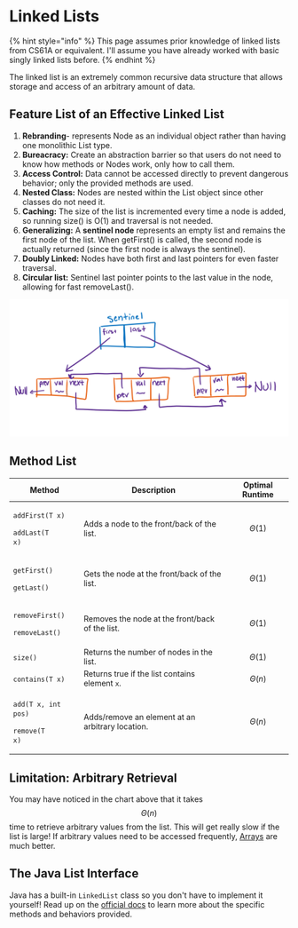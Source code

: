 # Linked Lists

{% hint style="info" %}
This page assumes prior knowledge of linked lists from CS61A or equivalent. I'll assume you have already worked with basic singly linked lists before.
{% endhint %}

The linked list is an extremely common recursive data structure that allows storage and access of an arbitrary amount of data.

## Feature List of an Effective Linked List

1. **Rebranding**- represents Node as an individual object rather than having one monolithic List type.
2. **Bureacracy:** Create an abstraction barrier so that users do not need to know how methods or Nodes work, only how to call them.
3. **Access Control:** Data cannot be accessed directly to prevent dangerous behavior; only the provided methods are used.
4. **Nested Class:** Nodes are nested within the List object since other classes do not need it.
5. **Caching:** The size of the list is incremented every time a node is added, so running size() is O(1) and traversal is not needed.
6. **Generalizing:** A **sentinel node** represents an empty list and remains the first node of the list. When getFirst() is called, the second node is actually returned (since the first node is always the sentinel).
7. **Doubly Linked:** Nodes have both first and last pointers for even faster traversal.
8. **Circular list:** Sentinel last pointer points to the last value in the node, allowing for fast removeLast().

![An illustration of an effective linked list.](<../../.gitbook/assets/image (36).png>)

## Method List

| Method                                                               | Description                                      | Optimal Runtime |
| -------------------------------------------------------------------- | ------------------------------------------------ | --------------- |
| <p><code>addFirst(T x)</code></p><p><code>addLast(T x)</code></p>    | Adds a node to the front/back of the list.       | $$\Theta(1)$$   |
| <p><code>getFirst()</code></p><p><code>getLast()</code></p>          | Gets the node at the front/back of the list.     | $$\Theta(1)$$   |
| <p><code>removeFirst()</code></p><p><code>removeLast()</code></p>    | Removes the node at the front/back of the list.  | $$\Theta(1)$$   |
| `size()`                                                             | Returns the number of nodes in the list.         | $$\Theta(1)$$   |
| `contains(T x)`                                                      | Returns true if the list contains element `x`.   | $$\Theta(n)$$   |
| <p><code>add(T x, int pos)</code></p><p><code>remove(T x)</code></p> | Adds/remove an element at an arbitrary location. | $$\Theta(n)$$   |

## Limitation: Arbitrary Retrieval

You may have noticed in the chart above that it takes $$\Theta(n)$$  time to retrieve arbitrary values from the list. This will get really slow if the list is large! If arbitrary values need to be accessed frequently, [Arrays](arrays.md) are much better.

## The Java List Interface

Java has a built-in `LinkedList` class so you don't have to implement it yourself! Read up on the [official docs](https://docs.oracle.com/javase/8/docs/api/java/util/LinkedList.html/) to learn more about the specific methods and behaviors provided.

